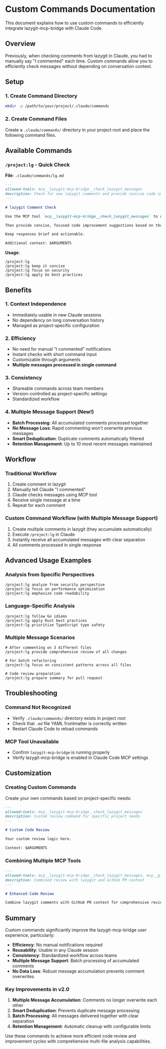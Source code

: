 # Custom Commands Documentation

This document explains how to use custom commands to efficiently integrate lazygit-mcp-bridge with Claude Code.

## Overview

Previously, when checking comments from lazygit in Claude, you had to manually say "I commented" each time. Custom commands allow you to efficiently check messages without depending on conversation context.

## Setup

### 1. Create Command Directory

```bash
mkdir -p /path/to/your/project/.claude/commands
```

### 2. Create Command Files

Create a `.claude/commands/` directory in your project root and place the following command files.

## Available Commands

### `/project:lg` - Quick Check

**File**: `.claude/commands/lg.md`

```markdown
---
allowed-tools: mcp__lazygit-mcp-bridge__check_lazygit_messages
description: Check for new lazygit comments and provide concise code improvement suggestions
---

# lazygit Comment Check

Use the MCP tool `mcp__lazygit-mcp-bridge__check_lazygit_messages` to retrieve the latest comment from lazygit.

Then provide concise, focused code improvement suggestions based on the received message.

Keep responses brief and actionable.

Additional context: $ARGUMENTS
```

**Usage**:
```
/project:lg
/project:lg keep it concise
/project:lg focus on security
/project:lg apply Go best practices
```

## Benefits

### 1. Context Independence
- Immediately usable in new Claude sessions
- No dependency on long conversation history
- Managed as project-specific configuration

### 2. Efficiency
- No need for manual "I commented" notifications
- Instant checks with short command input
- Customizable through arguments
- **Multiple messages processed in single command**

### 3. Consistency
- Shareable commands across team members
- Version-controlled as project-specific settings
- Standardized workflow

### 4. Multiple Message Support (New!)
- **Batch Processing**: All accumulated comments processed together
- **No Message Loss**: Rapid commenting won't overwrite previous messages
- **Smart Deduplication**: Duplicate comments automatically filtered
- **Retention Management**: Up to 10 most recent messages maintained

## Workflow

### Traditional Workflow
1. Create comment in lazygit
2. Manually tell Claude "I commented"
3. Claude checks messages using MCP tool
4. Receive single message at a time
5. Repeat for each comment

### Custom Command Workflow (with Multiple Message Support)
1. Create multiple comments in lazygit (they accumulate automatically)
2. Execute `/project:lg` in Claude
3. Instantly receive all accumulated messages with clear separation
4. All comments processed in single response

## Advanced Usage Examples

### Analysis from Specific Perspectives

```
/project:lg analyze from security perspective
/project:lg focus on performance optimization
/project:lg emphasize code readability
```

### Language-Specific Analysis

```
/project:lg follow Go idioms
/project:lg apply Rust best practices
/project:lg prioritize TypeScript type safety
```

### Multiple Message Scenarios

```
# After commenting on 3 different files
/project:lg provide comprehensive review of all changes

# For batch refactoring
/project:lg focus on consistent patterns across all files

# Code review preparation
/project:lg prepare summary for pull request
```

## Troubleshooting

### Command Not Recognized
- Verify `.claude/commands/` directory exists in project root
- Check that `.md` file YAML frontmatter is correctly written
- Restart Claude Code to reload commands

### MCP Tool Unavailable
- Confirm `lazygit-mcp-bridge` is running properly
- Verify lazygit-mcp-bridge is enabled in Claude Code MCP settings

## Customization

### Creating Custom Commands

Create your own commands based on project-specific needs:

```markdown
---
allowed-tools: mcp__lazygit-mcp-bridge__check_lazygit_messages
description: Custom review command for specific project needs
---

# Custom Code Review

Your custom review logic here.

Context: $ARGUMENTS
```

### Combining Multiple MCP Tools

```markdown
---
allowed-tools: mcp__lazygit-mcp-bridge__check_lazygit_messages, mcp__github__get_pull_request
description: Combined review with lazygit and GitHub PR context
---

# Enhanced Code Review

Combine lazygit comments with GitHub PR context for comprehensive review.
```

## Summary

Custom commands significantly improve the lazygit-mcp-bridge user experience, particularly:

- **Efficiency**: No manual notifications required
- **Reusability**: Usable in any Claude session
- **Consistency**: Standardized workflow across teams
- **Multiple Message Support**: Batch processing of accumulated comments
- **No Data Loss**: Robust message accumulation prevents comment overwrites

### Key Improvements in v2.0

1. **Multiple Message Accumulation**: Comments no longer overwrite each other
2. **Smart Deduplication**: Prevents duplicate message processing
3. **Batch Processing**: All messages delivered together with clear separation
4. **Retention Management**: Automatic cleanup with configurable limits

Use these commands to achieve more efficient code review and improvement cycles with comprehensive multi-file analysis capabilities.
